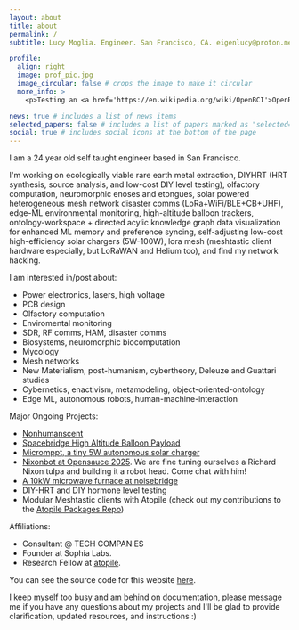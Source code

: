 ```yaml
---
layout: about
title: about
permalink: /
subtitle: Lucy Moglia. Engineer. San Francisco, CA. eigenlucy@proton.me.

profile:
  align: right
  image: prof_pic.jpg
  image_circular: false # crops the image to make it circular
  more_info: >
    <p>Testing an <a href='https://en.wikipedia.org/wiki/OpenBCI'>OpenBCI</a> at Clemson University :)</p>

news: true # includes a list of news items
selected_papers: false # includes a list of papers marked as "selected={true}"
social: true # includes social icons at the bottom of the page
---
```

<p>I am a 24 year old self taught engineer based in San Francisco.</p>

<p>I'm working on ecologically viable rare earth metal extraction, DIYHRT (HRT synthesis, source analysis, and low-cost DIY level testing), olfactory computation, neuromorphic enoses and etongues, solar powered heterogeneous mesh network disaster comms (LoRa+WiFi/BLE+CB+UHF), edge-ML environmental monitoring, high-altitude balloon trackers, ontology-workspace + directed acylic knowledge graph data visualization for enhanced ML memory and preference syncing, self-adjusting low-cost high-efficiency solar chargers (5W-100W), lora mesh (meshtastic client hardware especially, but LoRaWAN and Helium too), and find my network hacking.</p>

I am interested in/post about:
<ul>
  <li>Power electronics, lasers, high voltage</li>
  <li>PCB design</li>
  <li>Olfactory computation</li>
  <li>Enviromental monitoring</li>
  <li>SDR, RF comms, HAM, disaster comms</li>
  <li>Biosystems, neuromorphic biocomputation</li>
  <li>Mycology</li>
  <li>Mesh networks</li>
  <li>New Materialism, post-humanism, cybertheory, Deleuze and Guattari studies</li>
  <li>Cybernetics, enactivism, metamodeling, object-oriented-ontology</li>
  <li>Edge ML, autonomous robots, human-machine-interaction</li>
</ul>

Major Ongoing Projects:
<ul>
  <li><a href="https://github.com/eigenlucy/nonhumanscent">Nonhumanscent</a></li>
  <li><a href="https://github.com/eigenlucy/spacebridgehabpcb">Spacebridge High Altitude Balloon Payload</a></li>
  <li><a href="https://github.com/eigenlucy/micromppt">Micromppt, a tiny 5W autonomous solar charger</a></li>
  <li><a href="https://opensauce.com/">Nixonbot at Opensauce 2025</a>. We are fine tuning ourselves a Richard Nixon tulpa and building it a robot head. Come chat with him!</li>
  <li><a href="https://www.noisebridge.net/wiki/Microwave_furnace">A 10kW microwave furnace at noisebridge</a></li>
  <li>DIY-HRT and DIY hormone level testing</li>
  <li>Modular Meshtastic clients with Atopile (check out my contributions to the <a href="https://packages.atopile.io/">Atopile Packages Repo</a>)</li>
</ul>

Affiliations:
<ul>
  <li>Consultant @ TECH COMPANIES</li>
  <li>Founder at Sophia Labs.</li>
  <li>Research Fellow at <a href="https://atopile.io/">atopile</a>.</li>
</ul>

<p>You can see the source code for this website <a href='https://github.com/eigenlucy/eigenlucy.github.io'>here</a>.</p> I keep myself too busy and am behind on documentation, please message me if you have any questions about my projects and I'll be glad to provide clarification, updated resources, and instructions :)
